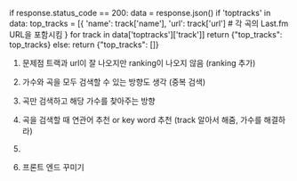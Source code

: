 if response.status_code == 200:
        data = response.json()
        if 'toptracks' in data:
            top_tracks = [{
                'name': track['name'],
                'url': track['url']  # 각 곡의 Last.fm URL을 포함시킴
            } for track in data['toptracks']['track']]
            return {"top_tracks": top_tracks}
        else:
            return {"top_tracks": []}

1. 문제점 트랙과 url이 잘 나오지만 ranking이 나오지 않음 (ranking 추가)
2. 가수와 곡을 모두 검색할 수 있는 방향도 생각 (중복 검색)
3. 곡만 검색하고 해당 가수를 찾아주는 방향
4. 곡을 검색할 때 연관어 추천 or key word 추천 (track 알아서 해줌, 가수를 해결하라)
5. 







100000. 프론트 엔드 꾸미기
